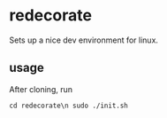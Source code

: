 # redecorate
Sets up a nice dev environment for linux.

## usage

After cloning, run

``
cd redecorate\n
sudo ./init.sh
``
